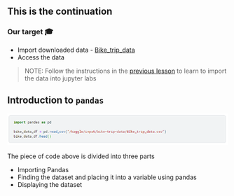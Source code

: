 ## This is the continuation

### Our target 🎓
* Import downloaded data - [Bike_trip_data](https://drive.google.com/file/d/1F7969SsIB5Y2Iu5umJacoLC9xQMQQnnI/view?usp=sharing)
* Access the data

> NOTE: Follow the instructions in the [previous lesson](https://github.com/EphraimOAgyeman/Data-Analysis-Complete-Tutorials/blob/70b138f1c4bc7daa0a7c7b489189f62dbb3f8711/%232%20Data%20Wrangling/1b.%20Data%20Gathering%20Programatically.md) to learn to import the data into jupyter labs

## Introduction to `pandas`
<img src = "Images/pandas.png"> 

The piece of code above is divided into three parts
* Importing Pandas
* Finding the dataset and placing it into a variable using pandas
* Displaying the dataset
